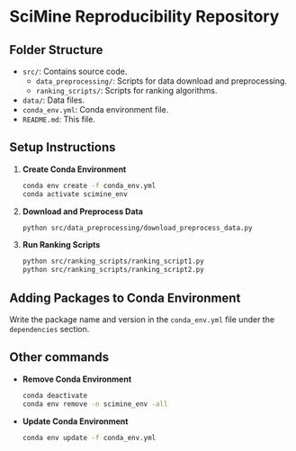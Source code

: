 # SciMine Reproducibility Repository

## Folder Structure

- `src/`: Contains source code.
  - `data_preprocessing/`: Scripts for data download and preprocessing.
  - `ranking_scripts/`: Scripts for ranking algorithms.
- `data/`: Data files.
- `conda_env.yml`: Conda environment file.
- `README.md`: This file.

## Setup Instructions

1. **Create Conda Environment**
    ```bash
    conda env create -f conda_env.yml
    conda activate scimine_env
    ```
2. **Download and Preprocess Data**
    ```bash
    python src/data_preprocessing/download_preprocess_data.py
    ```
3. **Run Ranking Scripts**
    ```bash
    python src/ranking_scripts/ranking_script1.py
    python src/ranking_scripts/ranking_script2.py
    ```
## Adding Packages to Conda Environment

Write the package name and version in the `conda_env.yml` file under the `dependencies` section.

## Other commands

- **Remove Conda Environment**
    ```bash
    conda deactivate
    conda env remove -n scimine_env -all
    ```
- **Update Conda Environment**
    ```bash
    conda env update -f conda_env.yml
    ```